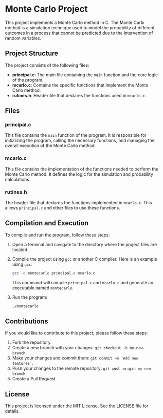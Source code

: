 # Monte Carlo Project

This project implements a Monte Carlo method in C. The Monte Carlo method is a simulation technique used to model the probability of different outcomes in a process that cannot be predicted due to the intervention of random variables.

## Project Structure

The project consists of the following files:

- **principal.c**: The main file containing the `main` function and the core logic of the program.
- **mcarlo.c**: Contains the specific functions that implement the Monte Carlo method.
- **rutines.h**: Header file that declares the functions used in `mcarlo.c`.

## Files

### principal.c

This file contains the `main` function of the program. It is responsible for initializing the program, calling the necessary functions, and managing the overall execution of the Monte Carlo method.

### mcarlo.c

This file contains the implementation of the functions needed to perform the Monte Carlo method. It defines the logic for the simulation and probability calculations.

### rutines.h

The header file that declares the functions implemented in `mcarlo.c`. This allows `principal.c` and other files to use these functions.

## Compilation and Execution

To compile and run the program, follow these steps:

1. Open a terminal and navigate to the directory where the project files are located.

2. Compile the project using `gcc` or another C compiler. Here is an example using `gcc`:

    ```sh
    gcc -o montecarlo principal.c mcarlo.c
    ```

    This command will compile `principal.c` and `mcarlo.c` and generate an executable named `montecarlo`.

3. Run the program:

    ```sh
    ./montecarlo
    ```

## Contributions

If you would like to contribute to this project, please follow these steps:

1. Fork the repository.
2. Create a new branch with your changes: `git checkout -b my-new-branch`.
3. Make your changes and commit them: `git commit -m 'Add new features'`.
4. Push your changes to the remote repository: `git push origin my-new-branch`.
5. Create a Pull Request.

## License

This project is licensed under the MIT License. See the LICENSE file for details.

